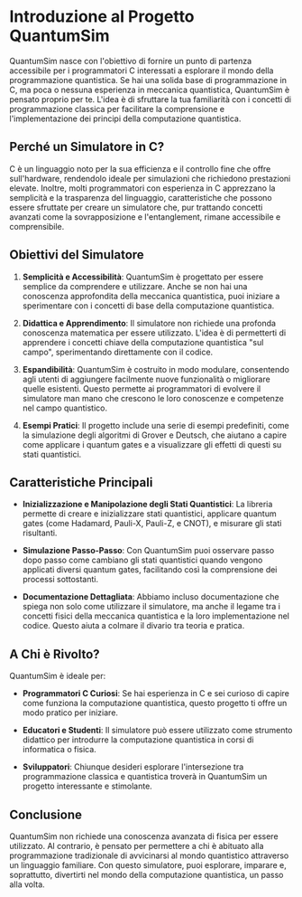 # Introduzione al Progetto QuantumSim

QuantumSim nasce con l'obiettivo di fornire un punto di partenza accessibile per i programmatori C interessati a esplorare il mondo della programmazione quantistica. Se hai una solida base di programmazione in C, ma poca o nessuna esperienza in meccanica quantistica, QuantumSim è pensato proprio per te. L'idea è di sfruttare la tua familiarità con i concetti di programmazione classica per facilitare la comprensione e l'implementazione dei principi della computazione quantistica.

## Perché un Simulatore in C?

C è un linguaggio noto per la sua efficienza e il controllo fine che offre sull'hardware, rendendolo ideale per simulazioni che richiedono prestazioni elevate. Inoltre, molti programmatori con esperienza in C apprezzano la semplicità e la trasparenza del linguaggio, caratteristiche che possono essere sfruttate per creare un simulatore che, pur trattando concetti avanzati come la sovrapposizione e l'entanglement, rimane accessibile e comprensibile.

## Obiettivi del Simulatore

1. **Semplicità e Accessibilità**: QuantumSim è progettato per essere semplice da comprendere e utilizzare. Anche se non hai una conoscenza approfondita della meccanica quantistica, puoi iniziare a sperimentare con i concetti di base della computazione quantistica.

2. **Didattica e Apprendimento**: Il simulatore non richiede una profonda conoscenza matematica per essere utilizzato. L'idea è di permetterti di apprendere i concetti chiave della computazione quantistica "sul campo", sperimentando direttamente con il codice.

3. **Espandibilità**: QuantumSim è costruito in modo modulare, consentendo agli utenti di aggiungere facilmente nuove funzionalità o migliorare quelle esistenti. Questo permette ai programmatori di evolvere il simulatore man mano che crescono le loro conoscenze e competenze nel campo quantistico.

4. **Esempi Pratici**: Il progetto include una serie di esempi predefiniti, come la simulazione degli algoritmi di Grover e Deutsch, che aiutano a capire come applicare i quantum gates e a visualizzare gli effetti di questi su stati quantistici.

## Caratteristiche Principali

- **Inizializzazione e Manipolazione degli Stati Quantistici**: La libreria permette di creare e inizializzare stati quantistici, applicare quantum gates (come Hadamard, Pauli-X, Pauli-Z, e CNOT), e misurare gli stati risultanti.
  
- **Simulazione Passo-Passo**: Con QuantumSim puoi osservare passo dopo passo come cambiano gli stati quantistici quando vengono applicati diversi quantum gates, facilitando così la comprensione dei processi sottostanti.

- **Documentazione Dettagliata**: Abbiamo incluso documentazione che spiega non solo come utilizzare il simulatore, ma anche il legame tra i concetti fisici della meccanica quantistica e la loro implementazione nel codice. Questo aiuta a colmare il divario tra teoria e pratica.

## A Chi è Rivolto?

QuantumSim è ideale per:

- **Programmatori C Curiosi**: Se hai esperienza in C e sei curioso di capire come funziona la computazione quantistica, questo progetto ti offre un modo pratico per iniziare.

- **Educatori e Studenti**: Il simulatore può essere utilizzato come strumento didattico per introdurre la computazione quantistica in corsi di informatica o fisica.

- **Sviluppatori**: Chiunque desideri esplorare l'intersezione tra programmazione classica e quantistica troverà in QuantumSim un progetto interessante e stimolante.

## Conclusione

QuantumSim non richiede una conoscenza avanzata di fisica per essere utilizzato. Al contrario, è pensato per permettere a chi è abituato alla programmazione tradizionale di avvicinarsi al mondo quantistico attraverso un linguaggio familiare. Con questo simulatore, puoi esplorare, imparare e, soprattutto, divertirti nel mondo della computazione quantistica, un passo alla volta.

